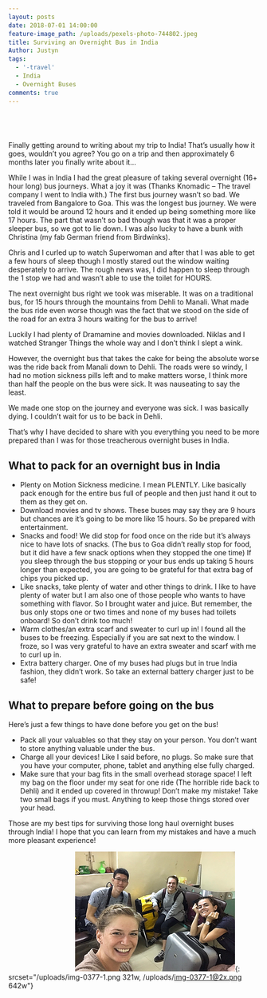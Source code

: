 ```yaml
---
layout: posts
date: 2018-07-01 14:00:00
feature-image_path: /uploads/pexels-photo-744802.jpeg
title: Surviving an Overnight Bus in India
Author: Justyn
tags:
  - '-travel'
  - India
  - Overnight Buses
comments: true
---
```


## &nbsp;

Finally getting around to writing about my trip to India! That’s usually how it goes, wouldn’t you agree? You go on a trip and then approximately 6 months later you finally write about it…

While I was in India I had the great pleasure of taking several overnight (16+ hour long) bus journeys. What a joy it was (Thanks Knomadic – The travel company I went to India with.) The first bus journey wasn’t so bad. We traveled from Bangalore to Goa. This was the longest bus journey. We were told it would be around 12 hours and it ended up being something more like 17 hours. The part that wasn’t so bad though was that it was a proper sleeper bus, so we got to lie down. I was also lucky to have a bunk with Christina (my fab German friend from Birdwinks).

Chris and I curled up to watch Superwoman and after that I was able to get a few hours of sleep though I mostly stared out the window waiting desperately to arrive. The rough news was, I did happen to sleep through the 1 stop we had and wasn’t able to use the toilet for HOURS.

The next overnight bus right we took was miserable. It was on a traditional bus, for 15 hours through the mountains from Dehli to Manali. What made the bus ride even worse though was the fact that we stood on the side of the road for an extra 3 hours waiting for the bus to arrive!

Luckily I had plenty of Dramamine and movies downloaded. Niklas and I watched Stranger Things the whole way and I don’t think I slept a wink.

However, the overnight bus that takes the cake for being the absolute worse was the ride back from Manali down to Dehli. The roads were so windy, I had no motion sickness pills left and to make matters worse, I think more than half the people on the bus were sick. It was nauseating to say the least.

We made one stop on the journey and everyone was sick. I was basically dying. I couldn’t wait for us to be back in Dehli.

That’s why I have decided to share with you everything you need to be more prepared than I was for those treacherous overnight buses in India.

## What to pack for an overnight bus in India

* Plenty on Motion Sickness medicine. I mean PLENTLY. Like basically pack enough for the entire bus full of people and then just hand it out to them as they get on.
* Download movies and tv shows. These buses may say they are 9 hours but chances are it’s going to be more like 15 hours. So be prepared with entertainment.
* Snacks and food! We did stop for food once on the ride but it’s always nice to have lots of snacks. (The bus to Goa didn’t really stop for food, but it did have a few snack options when they stopped the one time) If you sleep through the bus stopping or your bus ends up taking 5 hours longer than expected, you are going to be grateful for that extra bag of chips you picked up.
* Like snacks, take plenty of water and other things to drink. I like to have plenty of water but I am also one of those people who wants to have something with flavor. So I brought water and juice. But remember, the bus only stops one or two times and none of my buses had toilets onboard! So don’t drink too much!
* Warm clothes/an extra scarf and sweater to curl up in! I found all the buses to be freezing. Especially if you are sat next to the window. I froze, so I was very grateful to have an extra sweater and scarf with me to curl up in.
* Extra battery charger. One of my buses had plugs but in true India fashion, they didn’t work. So take an external battery charger just to be safe!

## What to prepare before going on the bus

Here’s just a few things to have done before you get on the bus!

* Pack all your valuables so that they stay on your person. You don’t want to store anything valuable under the bus.
* Charge all your devices! Like I said before, no plugs. So make sure that you have your computer, phone, tablet and anything else fully charged.
* Make sure that your bag fits in the small overhead storage space! I left my bag on the floor under my seat for one ride (The horrible ride back to Dehli) and it ended up covered in throwup! Don’t make my mistake! Take two small bags if you must. Anything to keep those things stored over your head.

Those are my best tips for surviving those long haul overnight buses through India! I hope that you can learn from my mistakes and have a much more pleasant experience!

&nbsp; &nbsp; &nbsp; &nbsp; &nbsp; &nbsp; &nbsp; &nbsp; &nbsp; &nbsp; &nbsp; &nbsp; &nbsp; &nbsp; &nbsp; &nbsp; &nbsp;&nbsp;![](/uploads/img-0377-1.png "Photo by http://birdwinks.com"){: srcset="/uploads/img-0377-1.png 321w, /uploads/img-0377-1@2x.png 642w"}

&nbsp;